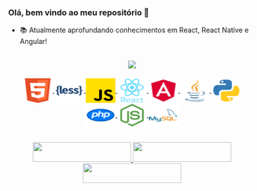 ### Olá, bem vindo ao meu repositório 👋

- 📚 Atualmente aprofundando conhecimentos em React, React Native e Angular!

<br>
<div align="center">
  <a href="https://github.com/guih1886">
  <img height="200em" src="https://github-readme-stats.vercel.app/api/top-langs/?username=guih1886&layout=compact&langs_count=7&theme=dark"/>
</div>

<div align="center">
    <br>
    <img align="center" alt="HTML" height="50em" width="60em" src="https://raw.githubusercontent.com/guih1886/icons/main/html_icon.png">
    <img align="center" alt="LESS" height="50em" width="60em" src="https://raw.githubusercontent.com/guih1886/icons/main/less_icon.png">
    <img align="center" alt="JS" height="50em" width="60em" src="https://raw.githubusercontent.com/guih1886/icons/main/js_icon.png">
    <img align="center" alt="REACT" height="50em" width="60em" src="https://raw.githubusercontent.com/guih1886/icons/main/react_icon.png">
    <img align="center" alt="ANGULAR" height="50em" width="60em" src="https://raw.githubusercontent.com/guih1886/icons/main/angular_icon.png">
    <img align="center" alt="JAVA" height="50em" width="60em" src="https://raw.githubusercontent.com/guih1886/icons/main/java_icon.png">
    <img align="center" alt="PYTHON" height="50em" width="60em" src="https://raw.githubusercontent.com/guih1886/icons/main/python_icon.png">
    <img align="center" alt="PHP" height="50em" width="60em" src="https://raw.githubusercontent.com/guih1886/icons/main/php_icon.png">
    <img align="center" alt="NODE" height="50em" width="60em" src="https://raw.githubusercontent.com/guih1886/icons/main/node_icon.png">
    <img align="center" alt="SQL" height="50em" width="60em" src="https://raw.githubusercontent.com/guih1886/icons/main/my_sql_icon.png">  
</div>

##

<div align="center">
  <a href="https://www.linkedin.com/in/guih1886/" target="_blank">
  <img width="200em" height="40em" src="https://img.shields.io/badge/-LinkedIn-%230077B5?style=for-the-badge&logo=linkedin&logoColor=white" target="_blank">
  </a>
  <a href="mailto:guilherme_18henrique@yahoo.com.br">
  <img width="200em" height="40em" src="https://img.shields.io/badge/-Yahoo-blueviolet?style=for-the-badge&logo=yahoo&logoColor=white" target="_blank">
  </a>
  <a href="https://api.whatsapp.com/send?phone=5519982210064&text=Olá%20Guilherme">
  <img width="200em" height="40em" src="https://img.shields.io/badge/WhatsApp-25D366?style=for-the-badge&logo=whatsapp&logoColor=white" target="_blank"></a>
  </a>

</div>

